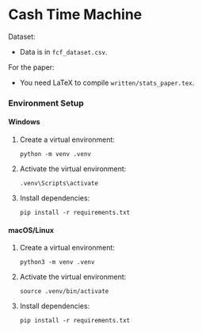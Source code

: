 # Cash Time Machine

Dataset:
   - Data is in `fcf_dataset.csv`.

For the paper:
   - You need LaTeX to compile `written/stats_paper.tex`.

### Environment Setup

#### Windows

1. Create a virtual environment:
   ```
   python -m venv .venv
   ```
2. Activate the virtual environment:
   ```
   .venv\Scripts\activate
   ```
3. Install dependencies:
   ```
   pip install -r requirements.txt
   ```

#### macOS/Linux

1. Create a virtual environment:
   ```
   python3 -m venv .venv
   ```
2. Activate the virtual environment:
   ```
   source .venv/bin/activate
   ```
3. Install dependencies:
   ```
   pip install -r requirements.txt
   ```